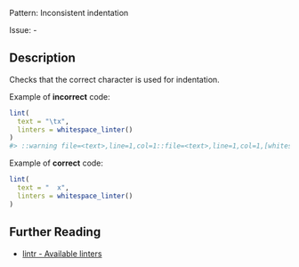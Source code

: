 Pattern: Inconsistent indentation

Issue: -

## Description

Checks that the correct character is used for indentation.

Example of **incorrect** code:

```r
lint(
  text = "\tx",
  linters = whitespace_linter()
)
#> ::warning file=<text>,line=1,col=1::file=<text>,line=1,col=1,[whitespace_linter] Use spaces to indent, not tabs.

```

Example of **correct** code:

```r
lint(
  text = "  x",
  linters = whitespace_linter()
)
```

## Further Reading

* [lintr - Available linters](https://lintr.r-lib.org/reference/index.html)